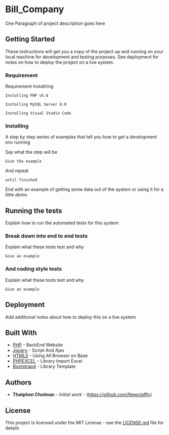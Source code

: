 # Bill_Company

One Paragraph of project description goes here

## Getting Started

These instructions will get you a copy of the project up and running on your local machine for development and testing purposes. See deployment for notes on how to deploy the project on a live system.

### Requirement
Requirement Installring

```
Installing PHP v5.6
```

```
Installing MySQL Server 8.0
```

```
Installing Visual Studio Code
```

### Installing

A step by step series of examples that tell you how to get a development env running

Say what the step will be

```
Give the example
```

And repeat

```
until finished
```

End with an example of getting some data out of the system or using it for a little demo

## Running the tests

Explain how to run the automated tests for this system

### Break down into end to end tests

Explain what these tests test and why

```
Give an example
```

### And coding style tests

Explain what these tests test and why

```
Give an example
```

## Deployment

Add additional notes about how to deploy this on a live system

## Built With

* [PHP](https://www.php.net/) - BackEnd Website
* [Jquery](https://jquery.com/) - Script And Ajax
* [HTML5](https://www.w3schools.com/html/html5_intro.asp) - Using All Browser on Base
* [PHPEXCEL](http://phpexcel.codeplex.com) - Library Import Excel 
* [Bootstrap4](https://getbootstrap.com/) - Library Template



## Authors

* **Thatphon Chutinan** - *Initial work* - (https://github.com/Newclaffly)


## License

This project is licensed under the MIT License - see the [LICENSE.md](LICENSE.md) file for details
